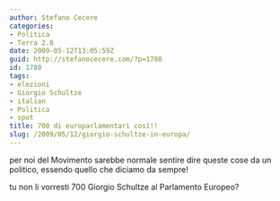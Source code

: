 ```yaml
---
author: Stefano Cecere
categories:
- Politica
- Terra 2.0
date: 2009-05-12T13:05:59Z
guid: http://stefanocecere.com/?p=1780
id: 1780
tags:
- elezioni
- Giorgio Schultze
- italian
- Politica
- spot
title: 700 di europarlamentari così!!
slug: /2009/05/12/giorgio-schultze-in-europa/
---
```


per noi del Movimento sarebbe normale sentire dire queste cose da un politico, essendo quello che diciamo da sempre!
  
tu non li vorresti 700 Giorgio Schultze al Parlamento Europeo?